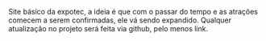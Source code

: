 Site básico da expotec, a ideia é que com o passar do tempo e as atrações comecem a serem confirmadas, ele vá sendo expandido.
Qualquer atualização no projeto será feita via github, pelo menos link.